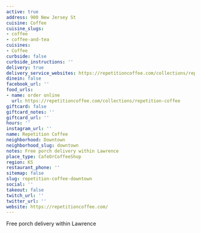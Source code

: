 ```yaml
---
active: true
address: 900 New Jersey St
cuisine: Coffee
cuisine_slugs:
- coffee
- coffee-and-tea
cuisines:
- Coffee
curbside: false
curbside_instructions: ''
delivery: true
delivery_service_websites: https://repetitioncoffee.com/collections/repetition-coffee
dinein: false
facebook_url: ''
food_urls:
- name: order online
  url: https://repetitioncoffee.com/collections/repetition-coffee
giftcard: false
giftcard_notes: ''
giftcard_url: ''
hours: ''
instagram_url: ''
name: Repetition Coffee
neighborhood: Downtown
neighborhood_slug: downtown
notes: Free porch delivery within Lawrence
place_type: CafeOrCoffeeShop
region: KS
restaurant_phone: ''
sitemap: false
slug: repetition-coffee-downtown
social: ''
takeout: false
twitch_url: ''
twitter_url: ''
website: https://repetitioncoffee.com/
---
```


Free porch delivery within Lawrence